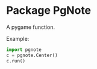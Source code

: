 # Package PgNote

A pygame function.

Example:

```python
import pgnote
c = pgnote.Center()
c.run()
```

